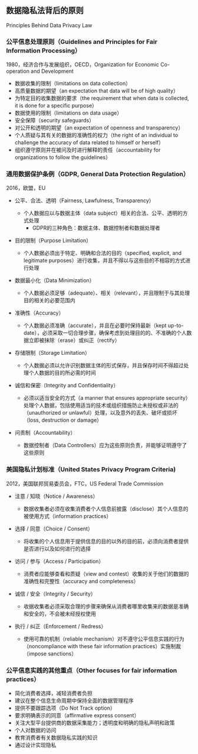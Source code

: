 ## **数据隐私法背后的原则**

Principles Behind Data Privacy Law

### 公平信息处理原则（Guidelines and Principles for Fair Information Processing）

1980，经济合作与发展组织，OECD，Organization for Economic Co-operation and Development 

- 数据收集的限制（limitations on data collection）
- 高质量数据的期望（an expectation that data will be of high quality）
- 为特定目的收集数据的要求（the requirement that when data is collected, it is done for a specific purpose）
- 数据使用的限制（limitations on data usage）
- 安全保障（security safeguards）
- 对公开和透明的期望（an expectation of openness and transparency）
- 个人质疑与其有关的数据的准确性的权力（the right of an individual to challenge the accuracy of data related to himself or herself）
- 组织遵守原则并在被问及时进行解释的责任（accountability for organizations to follow the guidelines）

### 通用数据保护条例（GDPR, General Data Protection Regulation）

2016，欧盟，EU

- 公平、合法、透明（Fairness, Lawfulness, Transparency）
  - 个人数据应以与数据主体（data subject）相关的合法、公平、透明的方式处理
    - GDPR的三种角色：数据主体、数据控制者和数据处理者
- 目的限制（Purpose Limitation）
  - 个人数据必须出于特定、明确和合法的目的（specified, explicit, and legitimate purposes）进行收集，并且不得以与这些目的不相容的方式进行处理

- 数据最小化（Data Minimization）
  - 个人数据必须足够（adequate）、相关（relevant），并且限制于与其处理目的相关的必要范围内

- 准确性（Accuracy）
  - 个人数据必须准确（accurate），并且在必要时保持最新（kept up-to-date），必须采取一切合理步骤，确保考虑到处理目的的、不准确的个人数据立即被抹除（erase）或纠正（rectify）
- 存储限制（Storage Limitation）
  - 个人数据必须以允许识别数据主体的形式保存，并且保存时间不得超过处理个人数据的目的所必需的时间

- 诚信和保密（Integrity and Confidentiality）
  - 必须以适当安全的方式（a manner that ensures appropriate security）处理个人数据，包括使用适当的技术或组织措施防止未授权或非法的（unauthorized or unlawful）处理，以及意外的丢失、破坏或损坏（loss, destruction or damage）

- 问责制（Accountability）
  - 数据控制者（Data Controllers）应为这些原则负责，并能够证明遵守了这些原则

### 美国隐私计划标准（United States Privacy Program Criteria)

2012，美国联邦贸易委员会，FTC，US Federal Trade Commission

- 注意 / 知晓（Notice / Awareness）
  - 数据收集者必须在收集消费者个人信息前披露（disclose）其个人信息的被使用方式（information practices）

- 选择 / 同意（Choice / Consent）
  - 将收集的个人信息用于提供信息的目的以外的目的前，必须向消费者提供是否进行以及如何进行的选择

- 访问 / 参与（Access / Participation）
  - 消费者应能够查看和质疑（view and contest）收集的关于他们的数据的准确性和完整性（accuracy and completeness）

- 诚信 / 安全（Integrity / Security）
  - 收据收集者必须采取合理的步骤来确保从消费者哪里收集来的数据是准确和安全的，不会被未经授权使用
- 执行 / 纠正（Enforcement / Redress）
  - 使用可靠的机制（reliable mechanism）对不遵守公平信息实践的行为（noncompliance with these fair information practices）实施制裁（impose sanctions）

### 公平信息实践的其他重点（Other focuses for fair information practices）

- 简化消费者选择，减轻消费者负担
- 建议在整个信息生命周期中保持全面的数据管理程序
- 提供不要跟踪选项（Do Not Track option）
- 要求明确表示的同意（affirmative express consent）
- 关注大型平台提供商的数据采集能力；透明度和明确的隐私声明和政策
- 个人对数据的访问
- 教育消费者有关数据隐私实践的知识
- 通过设计实现隐私